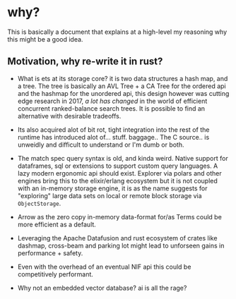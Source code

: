 # why?

This is basically a document that explains at a high-level my reasoning why this might be a good idea.

## Motivation, why re-write it in rust?

- What is ets at its storage core? it is two data structures a hash map, and a tree. The tree is basically an AVL Tree + a CA Tree for the ordered api and the hashmap for the unordered api, this design however was cutting edge research in 2017, _a lot has changed_ in the world of efficient concurrent ranked-balance search trees. It is possible to find an alternative with desirable tradeoffs.

- Its also acquired alot of bit rot, tight integration into the rest of the runtime has introduced alot of... stuff. baggage.. The C source.. is unweidly and difficult to understand or I'm dumb or both.

- The match spec query syntax is old, and kinda weird. Native support for dataframes, sql or extensions to support custom query languages. A lazy modern ergonomic api should exist. Explorer via polars and other engines bring this to the elixir/erlang ecosystem but it is not coupled with an in-memory storage engine, it is as the name suggests for "exploring" large data sets on local or remote block storage via `ObjectStorage`.

- Arrow as the zero copy in-memory data-format for/as Terms could be more efficient as a default.

- Leveraging the Apache Datafusion and rust ecosystem of crates like dashmap, cross-beam and parking lot might lead to unforseen gains in performance + safety.

- Even with the overhead of an eventual NIF api this could be competitively performant.

- Why not an embedded vector database? ai is all the rage?

